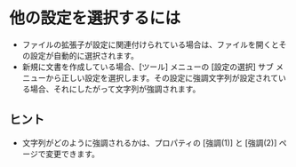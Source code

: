 # 他の設定を選択するには

- ファイルの拡張子が設定に関連付けられている場合は、ファイルを開くとその設定が自動的に選択されます。
- 新規に文書を作成している場合、\[ツール\] メニューの \[設定の選択\] サブ
メニューから正しい設定を選択します。その設定に強調文字列が設定されている場合、それにしたがって文字列が強調されます。

## ヒント

- 文字列がどのように強調されるかは、プロパティの \[強調(1)\] と \[強調(2)\] ページで変更できます。
